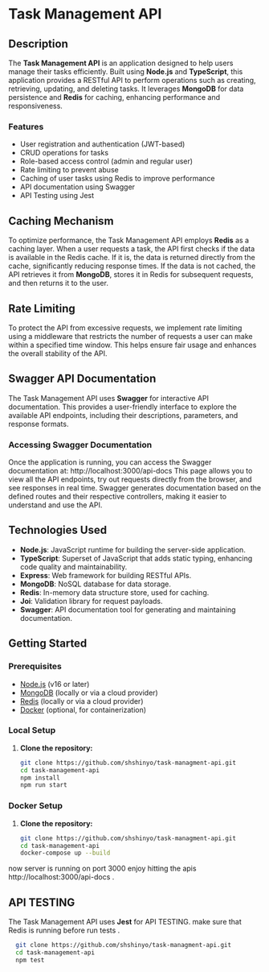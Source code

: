 # Task Management API

## Description

The **Task Management API** is an application designed to help users manage their tasks efficiently. Built using **Node.js** and **TypeScript**, this application provides a RESTful API to perform operations such as creating, retrieving, updating, and deleting tasks. It leverages **MongoDB** for data persistence and **Redis** for caching, enhancing performance and responsiveness.

### Features
- User registration and authentication (JWT-based)
- CRUD operations for tasks
- Role-based access control (admin and regular user)
- Rate limiting to prevent abuse
- Caching of user tasks using Redis to improve performance
- API documentation using Swagger
- API Testing using Jest



## Caching Mechanism

To optimize performance, the Task Management API employs **Redis** as a caching layer. When a user requests a task, the API first checks if the data is available in the Redis cache. If it is, the data is returned directly from the cache, significantly reducing response times. If the data is not cached, the API retrieves it from **MongoDB**, stores it in Redis for subsequent requests, and then returns it to the user.

## Rate Limiting

To protect the API from excessive requests, we implement rate limiting using a middleware that restricts the number of requests a user can make within a specified time window. This helps ensure fair usage and enhances the overall stability of the API.


## Swagger API Documentation

The Task Management API uses **Swagger** for interactive API documentation. This provides a user-friendly interface to explore the available API endpoints, including their descriptions, parameters, and response formats.


### Accessing Swagger Documentation

Once the application is running, you can access the Swagger documentation at: http://localhost:3000/api-docs
This page allows you to view all the API endpoints, try out requests directly from the browser, and see responses in real time. Swagger generates documentation based on the defined routes and their respective controllers, making it easier to understand and use the API.





## Technologies Used
- **Node.js**: JavaScript runtime for building the server-side application.
- **TypeScript**: Superset of JavaScript that adds static typing, enhancing code quality and maintainability.
- **Express**: Web framework for building RESTful APIs.
- **MongoDB**: NoSQL database for data storage.
- **Redis**: In-memory data structure store, used for caching.
- **Joi**: Validation library for request payloads.
- **Swagger**: API documentation tool for generating and maintaining documentation.


## Getting Started

### Prerequisites

- [Node.js](https://nodejs.org/) (v16 or later)
- [MongoDB](https://www.mongodb.com/) (locally or via a cloud provider)
- [Redis](https://redis.io/) (locally or via a cloud provider)
- [Docker](https://www.docker.com/) (optional, for containerization)

### Local Setup

1. **Clone the repository:**
   ```bash
   git clone https://github.com/shshinyo/task-managment-api.git
   cd task-management-api
   npm install
   npm run start  

### Docker Setup

1. **Clone the repository:**
   ```bash
   git clone https://github.com/shshinyo/task-managment-api.git
   cd task-management-api
   docker-compose up --build

now server is running on port 3000 enjoy hitting the apis http://localhost:3000/api-docs .

##  API TESTING

The Task Management API uses **Jest** for  API TESTING. make sure that Redis is running before run tests .
 ```bash
   git clone https://github.com/shshinyo/task-managment-api.git
   cd task-management-api
   npm test
